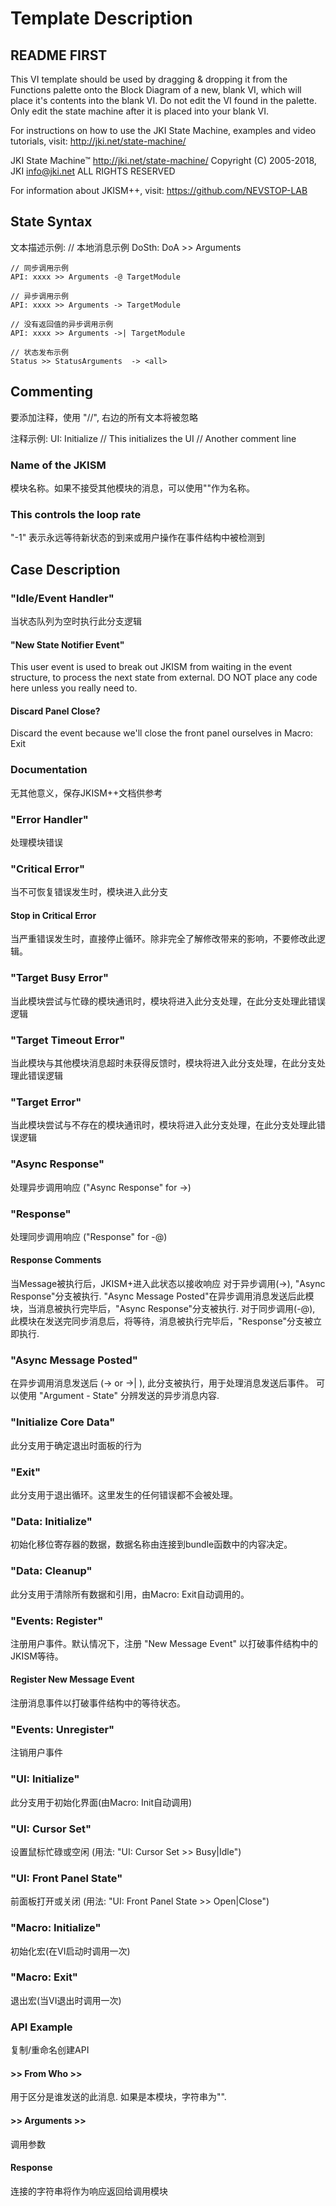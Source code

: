 # Template Description

## README FIRST
This VI template should be used by dragging & dropping it from the Functions palette onto the Block Diagram of a new, blank VI, which will place it's contents into the blank VI.
Do not edit the VI found in the palette.  Only edit the state machine after it is placed into your blank VI.

For instructions on how to use the JKI State Machine, examples and video tutorials, visit: http://jki.net/state-machine/

JKI State Machine™
http://jki.net/state-machine/
Copyright (C) 2005-2018, JKI <info@jki.net>
ALL RIGHTS RESERVED

For information about JKISM++, visit: https://github.com/NEVSTOP-LAB

## State Syntax
文本描述示例:
    // 本地消息示例
    DoSth: DoA >> Arguments

    // 同步调用示例
    API: xxxx >> Arguments -@ TargetModule

    // 异步调用示例
    API: xxxx >> Arguments -> TargetModule

    // 没有返回值的异步调用示例
    API: xxxx >> Arguments ->| TargetModule

    // 状态发布示例
    Status >> StatusArguments  -> <all>


## Commenting
要添加注释，使用 "//", 右边的所有文本将被忽略

注释示例:
UI: Initialize // This initializes the UI
// Another comment line

### Name of the JKISM
模块名称。如果不接受其他模块的消息，可以使用""作为名称。

### This controls the loop rate
"-1" 表示永远等待新状态的到来或用户操作在事件结构中被检测到

## Case Description

### "Idle/Event Handler"
当状态队列为空时执行此分支逻辑

#### "New State Notifier Event"
This user event is used to break out JKISM from waiting in the event structure, to process the next state from external. DO NOT place any code here unless you really need to.


#### Discard Panel Close?
Discard the event because we'll close the front panel ourselves in Macro: Exit


### Documentation
无其他意义，保存JKISM++文档供参考


### "Error Handler"
处理模块错误

### "Critical Error"
当不可恢复错误发生时，模块进入此分支

#### Stop in Critical Error
当严重错误发生时，直接停止循环。除非完全了解修改带来的影响，不要修改此逻辑。

### "Target Busy Error"
当此模块尝试与忙碌的模块通讯时，模块将进入此分支处理，在此分支处理此错误逻辑
### "Target Timeout Error"
当此模块与其他模块消息超时未获得反馈时，模块将进入此分支处理，在此分支处理此错误逻辑

### "Target Error"
当此模块尝试与不存在的模块通讯时，模块将进入此分支处理，在此分支处理此错误逻辑

### "Async Response"
处理异步调用响应 ("Async Response" for ->)


### "Response"
处理同步调用响应 ("Response" for -@)


#### Response Comments
当Message被执行后，JKISM+进入此状态以接收响应
    对于异步调用(->), "Async Response"分支被执行. "Async Message Posted"在异步调用消息发送后此模块，当消息被执行完毕后，"Async Response"分支被执行.
    对于同步调用(-@), 此模块在发送完同步消息后，将等待，消息被执行完毕后，"Response"分支被立即执行.

### "Async Message Posted"
在异步调用消息发送后 (-> or ->| ), 此分支被执行，用于处理消息发送后事件。
可以使用 "Argument - State" 分辨发送的异步消息内容.


### "Initialize Core Data"
此分支用于确定退出时面板的行为

### "Exit"
此分支用于退出循环。这里发生的任何错误都不会被处理。

### "Data: Initialize"
初始化移位寄存器的数据，数据名称由连接到bundle函数中的内容决定。

### "Data: Cleanup"
此分支用于清除所有数据和引用，由Macro: Exit自动调用的。

### "Events: Register"
注册用户事件。默认情况下，注册 "New Message Event" 以打破事件结构中的JKISM等待。

#### Register New Message Event
注册消息事件以打破事件结构中的等待状态。

### "Events: Unregister"
注销用户事件

### "UI: Initialize"
此分支用于初始化界面(由Macro: Init自动调用)

### "UI: Cursor Set"
设置鼠标忙碌或空闲
(用法: "UI: Cursor Set >> Busy|Idle")

### "UI: Front Panel State"
前面板打开或关闭
(用法: "UI: Front Panel State >> Open|Close")

### "Macro: Initialize"
初始化宏(在VI启动时调用一次)

### "Macro: Exit"
退出宏(当VI退出时调用一次)

### API Example
复制/重命名创建API

#### >> From Who >>
用于区分是谁发送的此消息. 如果是本模块，字符串为"".


#### >> Arguments >>
调用参数

#### Response
连接的字符串将作为响应返回给调用模块
